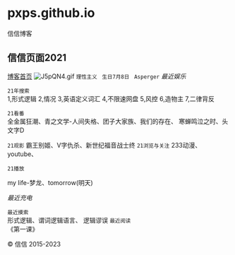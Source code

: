 # pxps.github.io
信信博客  
  ## 信信页面2021
[博客首页](https://pengxin.bk-free02.com/)
![J5pQN4.gif](https://s1.ax1x.com/2020/04/28/J5pQN4.gif)
  ```理性主义``` ``` 生日7月8日``` ``` Asperger``` 
  *最近娱乐*  
  

```21年搜索```  
1,形式逻辑 2,情况 3,英语定义词汇 4,不限速网盘 5,风控 6,造物主 7,二律背反
  
```21看番```  
全金属狂潮、青之文学-人间失格、团子大家族、我们的存在、 寒蝉鸣泣之时、头文字D

```21观影```
  霸王别姬、V字仇杀、新世纪福音战士终
```21浏览与关注``` 
233动漫、youtube、    

```21播放```  
 
my life-梦龙、tomorrow(明天)
  
      
   
*最近充电*  


```最近摸索```  
形式逻辑、谓词逻辑语言、  逻辑谬误
```最近阅读```    
《第一课》


  
 © 信信 2015-2023
